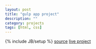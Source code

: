 ```yaml
---
layout: post
title: "gulp app project"
description: ""
category: projects
tags: [html, css]
---
```

{% include JB/setup %}
[source](https://github.com/matekwor/gulp-app)
[live project](http://matekwor.github.io/gulp-app/#)